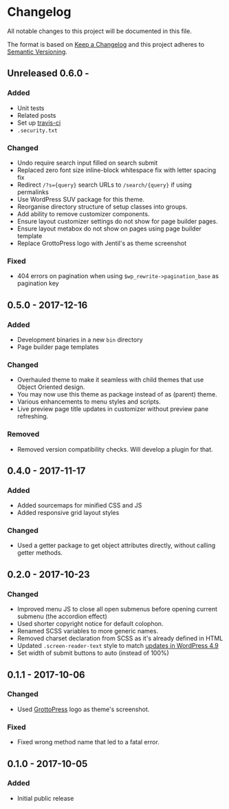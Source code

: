 # Changelog
All notable changes to this project will be documented in this file.

The format is based on [Keep a Changelog](http://keepachangelog.com/en/1.0.0/)
and this project adheres to [Semantic Versioning](http://semver.org/spec/v2.0.0.html).

## Unreleased 0.6.0 - 

### Added
- Unit tests
- Related posts
- Set up [travis-ci](https://travis-ci.org)
- `.security.txt`

### Changed
- Undo require search input filled on search submit
- Replaced zero font size inline-block whitespace fix with letter spacing fix
- Redirect `/?s={query}` search URLs to `/search/{query}` if using permalinks
- Use WordPress SUV package for this theme.
- Reorganise directory structure of setup classes into groups.
- Add ability to remove customizer components.
- Ensure layout customizer settings do not show for page builder pages.
- Ensure layout metabox do not show on pages using page builder template
- Replace GrottoPress logo with Jentil's as theme screenshot

### Fixed
- 404 errors on pagination when using `$wp_rewrite->pagination_base` as pagination key 

## 0.5.0 - 2017-12-16

### Added
- Development binaries in a new `bin` directory
- Page builder page templates

### Changed
- Overhauled theme to make it seamless with child themes that use Object Oriented design.
- You may now use this theme as package instead of as (parent) theme.
- Various enhancements to menu styles and scripts.
- Live preview page title updates in customizer without preview pane refreshing.

### Removed
- Removed version compatibility checks. Will develop a plugin for that.

## 0.4.0 - 2017-11-17

### Added
- Added sourcemaps for minified CSS and JS
- Added responsive grid layout styles

### Changed
- Used a getter package to get object attributes directly, without calling getter methods.

## 0.2.0 - 2017-10-23

### Changed
- Improved menu JS to close all open submenus before opening current submenu (the accordion effect)
- Used shorter copyright notice for default colophon.
- Renamed SCSS variables to more generic names.
- Removed charset declaration from SCSS as it's already defined in HTML
- Updated `.screen-reader-text` style to match [updates in WordPress 4.9](https://make.wordpress.org/core/2017/10/22/changes-to-the-screen-reader-text-css-class-in-wordpress-4-9/)
- Set width of submit buttons to auto (instead of 100%)

## 0.1.1 - 2017-10-06

### Changed
- Used [GrottoPress](https://www.grottopress.com) logo as theme's screenshot.

### Fixed
- Fixed wrong method name that led to a fatal error.

## 0.1.0 - 2017-10-05

### Added
- Initial public release
